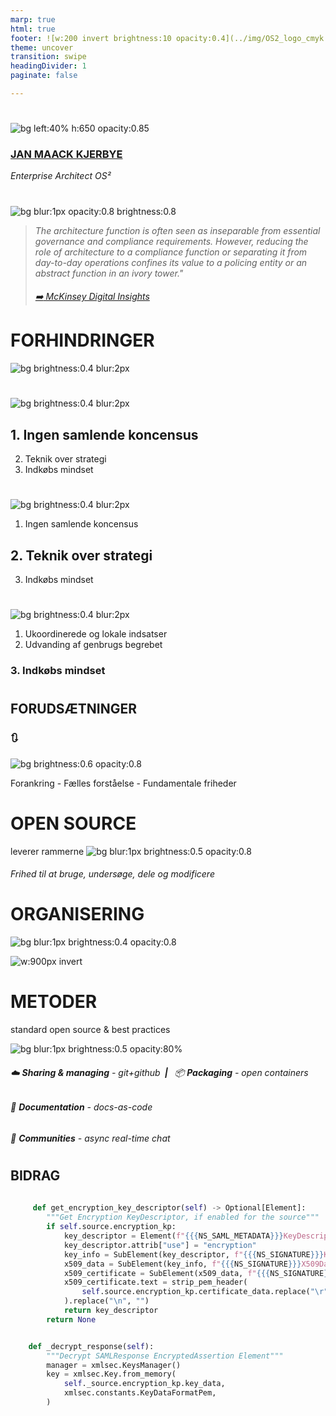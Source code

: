 ```yaml
---
marp: true
html: true
footer: ![w:200 invert brightness:10 opacity:0.4](../img/OS2_logo_cmyk.svg)
theme: uncover
transition: swipe
headingDivider: 1
paginate: false

---
```

#
![bg left:40% h:650 opacity:0.85](https://images.pexels.com/photos/6168066/pexels-photo-6168066.jpeg?auto=compress&cs=tinysrgb&w=1260&h=750&dpr=1)

### [JAN MAACK KJERBYE]()
*Enterprise Architect OS²*
<!-- _footer: "jan@os2.eu" -->



<!--
Bred erfaring med værdiskabelse fra både private og offentlige orgs.

Jeg brænder for en mere åben og robust offentlig sektor

-->



#
<!-- class: invert -->

![bg blur:1px opacity:0.8 brightness:0.8](https://images.unsplash.com/photo-1515856251934-766e064d7b09?q=80&w=1335&auto=format&fit=crop&ixlib=rb-4.0.3&ixid=M3wxMjA3fDB8MHxwaG90by1wYWdlfHx8fGVufDB8fHx8fA%3D%3D)

> _The architecture function is often seen as inseparable from essential governance and compliance requirements. However, reducing the role of architecture to a compliance function or separating it from day-to-day operations confines its value to a policing entity or an abstract function in an ivory tower."_
> 
> ###### [:arrow_right: McKinsey Digital Insights](https://www.mckinsey.com/capabilities/mckinsey-digital/our-insights/tech-forward/quantum-technology-use-cases-as-fuel-for-value-in-finance)

# **FORHINDRINGER**

![bg brightness:0.4 blur:2px](https://vejle24.dk/files/nyheder24/styles/article_top_fullwidth_1x/public/media/2018/16/trafikprop.jpg?itok=6iFNaEVN)

<!--
Men hvorfor genbruger vi så ikke.?
Det kan ikke passe at det giver så stor værdi og at vi ikke gør det?
Klassisk filosofisk fejlslutning
Vi sidder også i trakfikpropper næsten hver dag 
En digital trængsel
Alle mand for sig selv
Jeg har flere gange siddet i en "lynbus" på E45 denne sommer
Det var ikke p.g.a. bussen at vi ikke kom frem, det var p.g.a. trængsel.


-->
#
![bg brightness:0.4 blur:2px](https://images.pexels.com/photos/716661/pexels-photo-716661.jpeg?auto=compress&cs=tinysrgb&w=1260&h=750&dpr=1)
## **1. Ingen samlende koncensus**
<!--        - Indkøb eller fælles anvendelse italesættes som genbrug 
Der kan ikke findes en officiel definition at følge
Og vi har ikke som myndigheder besluttet at deltage i et genbrugs fælleskab-->
2. Teknik over strategi
3. Indkøbs mindset


<!-- transition: glow -->

#
![bg brightness:0.4 blur:2px](https://images.pexels.com/photos/716661/pexels-photo-716661.jpeg?auto=compress&cs=tinysrgb&w=1260&h=750&dpr=1)
1. Ingen samlende koncensus
## **2. Teknik over strategi**
<!--    - Drevet af ildsjæle ofte teknikere
    - Fokus på teknik istedet for strategi 
    Manglen-->
3. Indkøbs mindset



#
![bg brightness:0.4 blur:2px](https://images.pexels.com/photos/716661/pexels-photo-716661.jpeg?auto=compress&cs=tinysrgb&w=1260&h=750&dpr=1)

1. Ukoordinerede og lokale indsatser
2. Udvanding af genbrugs begrebet
### **3. Indkøbs mindset**

<!--   
    - Manglende fokus på strategi og fremtids sikring
    
    - Tendens til at opfinde nye metoder for hver indsats istedet for genbrug af metoder

- Håndteres som "feature complete" indkøb
- Feature complete
-  Indkøb og kravspec skillsets risikerer at stå i vejen isteder for at hjælpe
- Teams med evner for kontinuerlig forbedring 
    
-->
#
<!-- transition: swipe -->

## **FORUDSÆTNINGER**
### 🔃

![bg brightness:0.6 opacity:0.8](https://images.pexels.com/photos/7060/man-people-space-desk.jpg?auto=compress&cs=tinysrgb&w=1260&h=750&dpr=1)

Forankring - Fælles forståelse - Fundamentale friheder
<!--
1. Koordination og ensartede måder at opdage og identificere software.
2. Fælles metoder og standarder for deling.
3. Robuste konstruktioner (communities) der kan gøres person og organisations uafhængige. 

 Software Engineering with Reusable Components
 - Johannes Sametinger - Institut für Wirtschaftsinformatik, Johannes-Kepler-Universität Linz, Linz, Austria
https://scholar.google.com/citations?hl=da&user=92HPqbEAAAAJ

Software Reuse
CHARLES W. KRUEGER
School of Computer Science, G’arnegie Mellon University, Pittsburgh, Pennsylvania 15213
Soft

Introduction to Software Reuse
Jacob L. Cybulski - https://scholar.google.com/citations?user=H3RAsPIAAAAJ&hl=da&oi=ao
Department of Information Systems
The University of Melbourne

-->

# **OPEN SOURCE**
leverer rammerne
![bg blur:1px brightness:0.5 opacity:0.8](https://images.unsplash.com/photo-1634745646763-1f1183bb91c1?q=80&w=2080&auto=format&fit=crop&ixlib=rb-4.0.3&ixid=M3wxMjA3fDB8MHxwaG90by1wYWdlfHx8fGVufDB8fHx8fA%3D%3D)
###### Frihed til at bruge, undersøge, dele og modificere

<!-- Genbrug og transparens er indbygget i OSS-->

# **ORGANISERING**
![bg  blur:1px brightness:0.4 opacity:0.8](https://images.pexels.com/photos/3183197/pexels-photo-3183197.jpeg?auto=compress&cs=tinysrgb&w=1260&h=750&dpr=1)

![w:900px invert](https://opensource.com/sites/default/files/uploads/ospo_1.png)

<!--

- Containerbuilds, GitHub hosting, projekt og dokumentations skabeloner
- Bidrag til upstream IDP med SAML krypterings funktioner der sikrer interoperabilitet med den danske digitale infratruktur. Implementering og anvendelse internt som "Customer-0" og udbredelse til andre OS2 produkter
- Bidrag til ensartet, søgbare tekniske dokumentationsportaler via "docs-as code" principper og automatisering

-->
# **METODER**
standard open source & best practices

![bg blur:1px brightness:0.5 opacity:80%](https://images.unsplash.com/photo-1486312338219-ce68d2c6f44d?q=80&w=2072&auto=format&fit=crop&ixlib=rb-4.0.3&ixid=M3wxMjA3fDB8MHxwaG90by1wYWdlfHx8fGVufDB8fHx8fA%3D%3D)

###### :cloud: **Sharing & managing** - git+github&ensp;**|**&ensp; 📦 **Packaging** - open containers
###### :arrows_counterclockwise: **Documentation** - docs-as-code &ensp;

###### 🤝 **Communities** - async real-time chat



#
## **BIDRAG**
```python
    
     def get_encryption_key_descriptor(self) -> Optional[Element]:  
        """Get Encryption KeyDescriptor, if enabled for the source"""
        if self.source.encryption_kp:
            key_descriptor = Element(f"{{{NS_SAML_METADATA}}}KeyDescriptor")
            key_descriptor.attrib["use"] = "encryption"
            key_info = SubElement(key_descriptor, f"{{{NS_SIGNATURE}}}KeyInfo")
            x509_data = SubElement(key_info, f"{{{NS_SIGNATURE}}}X509Data")
            x509_certificate = SubElement(x509_data, f"{{{NS_SIGNATURE}}}X509Certificate")
            x509_certificate.text = strip_pem_header(
                self.source.encryption_kp.certificate_data.replace("\r", "")
            ).replace("\n", "")
            return key_descriptor
        return None


    def _decrypt_response(self):
        """Decrypt SAMLResponse EncryptedAssertion Element"""
        manager = xmlsec.KeysManager()
        key = xmlsec.Key.from_memory(
            self._source.encryption_kp.key_data,
            xmlsec.constants.KeyDataFormatPem,
        )




```
<!-- _footer : "[contributor](https://github.com/nicolas-semaphor?tab=overview&from=2023-04-01&to=2023-04-30) - [issue](https://github.com/goauthentik/authentik/issues/7999) - [contribution](https://github.com/goauthentik/authentik/pull/10099) &nbsp;&nbsp;&nbsp;&nbsp;&nbsp;&nbsp;&nbsp;&nbsp;&nbsp;&nbsp;&nbsp;&nbsp;&nbsp;&nbsp;&nbsp;&nbsp;&nbsp;&nbsp;&nbsp;&nbsp;&nbsp;&nbsp;&nbsp;&nbsp;&nbsp;&nbsp;&nbsp;&nbsp;&nbsp;&nbsp;&nbsp;&nbsp;&nbsp;&nbsp;&nbsp;&nbsp;&nbsp;&nbsp;&nbsp;&nbsp;&nbsp;&nbsp;&nbsp;&nbsp;&nbsp;&nbsp;&nbsp;&nbsp;&nbsp;&nbsp;&nbsp;&nbsp;&nbsp;&nbsp;&nbsp;&nbsp;&nbsp;&nbsp;&nbsp;&nbsp;&nbsp;&nbsp;&nbsp;&nbsp;&nbsp;&nbsp;&nbsp;&nbsp;&nbsp;&nbsp;&nbsp;&nbsp;&nbsp;&nbsp;&nbsp;&nbsp;&nbsp;&nbsp;&nbsp;&nbsp;&nbsp;&nbsp;&nbsp;&nbsp;&nbsp;&nbsp;&nbsp;&nbsp;&nbsp;&nbsp;&nbsp;&nbsp;&nbsp;&nbsp;![w:150 invert brightness:10 opacity:0.4](../img/OS2_logo_cmyk.svg) " -->

<!--
En helt github grøn udvikler
Et spørgsmål til et eksisterende projekt
Et bidrag til et fælles vedligeholdt projekt
-->
